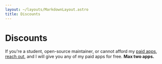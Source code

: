 ```yaml
---
layout: ~/layouts/MarkdownLayout.astro
title: Discounts
---
```


# Discounts

If you're a student, open-source maintainer, or cannot afford my [paid apps](/apps/paid), [reach out](mailto:sindresorhus@gmail.com?subject=Free%20promo%20code%20for%20%5Bapp%5D&body=Mention%20which%20paid%20apps%20you%20want), and I will give you any of my paid apps for free. **Max two apps.**
